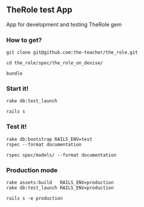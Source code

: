 ## TheRole test App

App for development and testing TheRole gem

### How to get?

```
git clone git@github.com:the-teacher/the_role.git

cd the_role/spec/the_role_on_devise/

bundle
```

### Start it!

```
rake db:test_launch

rails s
```

### Test it!

```
rake db:bootstrap RAILS_ENV=test
rspec --format documentation

rspec spec/models/ --format documentation
```

### Production mode

```
rake assets:build   RAILS_ENV=production
rake db:test_launch RAILS_ENV=production

rails s -e production
```
